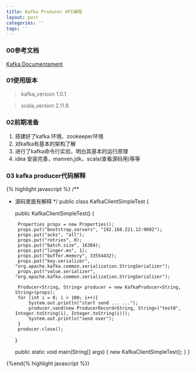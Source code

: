 ```yaml
---
title: Kafka Producer API编程
layout: post
categories: ''
tags: ''
---
```

### 00参考文档
[Kafka Documentament](http://kafka.apache.org/documentation/ "kafka官网文档")

### 01使用版本  
    
> kafka_version 1.0.1  
 
> scala_version 2.11.8

### 02前期准备
1. 搭建好了kafka 环境、zookeeper环境  
2. 对kafka有基本的架构了解
3. 进行了kafka命令行实验，明白其基本的运行原理
4. idea 安装完善，manven,jdk，scala(查看源码用)等等

### 03 kafka producer代码解释 
{% highlight javascript %}
/**
 * 源码里面有解释
 */
public class KafkaClientSimpleTest {

    public KafkaClientSimpleTest() {

        Properties props = new Properties();
        props.put("bootstrap.servers", "192.168.221.12:9092");
        props.put("acks", "all");
        props.put("retries", 0);
        props.put("batch.size", 16384);
        props.put("linger.ms", 1);
        props.put("buffer.memory", 33554432);
        props.put("key.serializer", "org.apache.kafka.common.serialization.StringSerializer");
        props.put("value.serializer", "org.apache.kafka.common.serialization.StringSerializer");

        Producer<String, String> producer = new KafkaProducer<String, String>(props);
        for (int i = 0; i < 100; i++){
            System.out.println("start send ... ...");
            producer.send(new ProducerRecord<String, String>("test0", Integer.toString(i), Integer.toString(i)));
            System.out.println("send over");
        }
        producer.close();
    }

    public static void main(String[] args) {
        new KafkaClientSimpleTest();
    }
}

{%end{% highlight javascript %}}